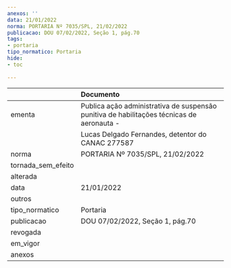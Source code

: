 ```yaml
---
anexos: ''
data: 21/01/2022
norma: PORTARIA Nº 7035/SPL, 21/02/2022
publicacao: DOU 07/02/2022, Seção 1, pág.70
tags:
- portaria
tipo_normatico: Portaria
hide: 
- toc 
 
---
```


|                    | Documento                                                                                  |
|:-------------------|:-------------------------------------------------------------------------------------------|
| ementa             | Publica ação administrativa de suspensão punitiva de habilitações técnicas de aeronauta -  |
|                    |  Lucas Delgado Fernandes, detentor do CANAC 277587                                         |
| norma              | PORTARIA Nº 7035/SPL, 21/02/2022                                                           |
| tornada_sem_efeito |                                                                                            |
| alterada           |                                                                                            |
| data               | 21/01/2022                                                                                 |
| outros             |                                                                                            |
| tipo_normatico     | Portaria                                                                                   |
| publicacao         | DOU 07/02/2022, Seção 1, pág.70                                                            |
| revogada           |                                                                                            |
| em_vigor           |                                                                                            |
| anexos             |                                                                                            |